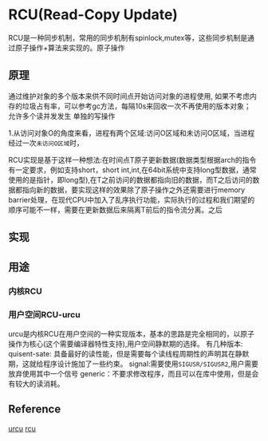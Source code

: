 # RCU(Read-Copy Update)
RCU是一种同步机制，常用的同步机制有spinlock,mutex等，这些同步机制是通过原子操作+算法来实现的。原子操作
## 原理
通过维护对象的多个版本来供不同时间点开始访问对象的进程使用,
如果不考虑内存的垃圾占有率，可以参考gc方法，每隔10s来回收一次不再使用的版本对象；
允许多个读并发发生
单独的写操作

1.从访问对象O的角度来看，进程有两个区域:访问O区域和未访问O区域，当进程经过一次`未访问O区域`时，

RCU实现是基于这样一种想法:在时间点T原子更新数据(数据类型根据arch的指令有一定要求，例如支持short，short int,int,在64bit系统中支持long型数据，通常使用的是指针，即long型),在T之前访问的数据都指向旧的数据，而T之后访问的数据都指向新的数据，要实现这样的效果除了原子操作之外还需要进行memory barrier处理，在现代CPU中加入了乱序执行功能，实际执行的过程和我们期望的顺序可能不一样，需要在更新数据后来隔离T前后的指令流分离。之后
## 实现
## 用途
### 内核RCU
### 用户空间RCU-urcu
urcu是内核RCU在用户空间的一种实现版本，基本的思路是完全相同的，以原子操作为核心(这个需要编译器特性支持),用户空间静默期的选择。
有几种版本:
quisent-sate:
具备最好的读性能，但是需要每个读线程周期性的声明其在静默期，这就给程序设计施加了一些约束。
signal:需要使用`SIGUSR/SIGUSR2`,用户需要放弃使用其中一个信号
generic：不要求修改程序，而且可以在库中使用，但是会有较大的读消耗。  


## Reference
[urcu]()
[rcu]()
